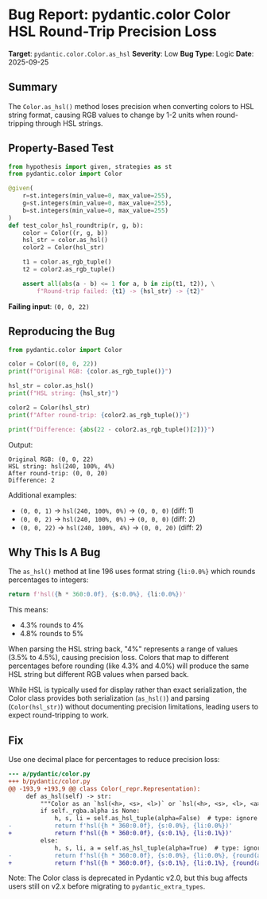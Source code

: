 # Bug Report: pydantic.color Color HSL Round-Trip Precision Loss

**Target**: `pydantic.color.Color.as_hsl`
**Severity**: Low
**Bug Type**: Logic
**Date**: 2025-09-25

## Summary

The `Color.as_hsl()` method loses precision when converting colors to HSL string format, causing RGB values to change by 1-2 units when round-tripping through HSL strings.

## Property-Based Test

```python
from hypothesis import given, strategies as st
from pydantic.color import Color

@given(
    r=st.integers(min_value=0, max_value=255),
    g=st.integers(min_value=0, max_value=255),
    b=st.integers(min_value=0, max_value=255)
)
def test_color_hsl_roundtrip(r, g, b):
    color = Color((r, g, b))
    hsl_str = color.as_hsl()
    color2 = Color(hsl_str)

    t1 = color.as_rgb_tuple()
    t2 = color2.as_rgb_tuple()

    assert all(abs(a - b) <= 1 for a, b in zip(t1, t2)), \
        f"Round-trip failed: {t1} -> {hsl_str} -> {t2}"
```

**Failing input**: `(0, 0, 22)`

## Reproducing the Bug

```python
from pydantic.color import Color

color = Color((0, 0, 22))
print(f"Original RGB: {color.as_rgb_tuple()}")

hsl_str = color.as_hsl()
print(f"HSL string: {hsl_str}")

color2 = Color(hsl_str)
print(f"After round-trip: {color2.as_rgb_tuple()}")

print(f"Difference: {abs(22 - color2.as_rgb_tuple()[2])}")
```

Output:
```
Original RGB: (0, 0, 22)
HSL string: hsl(240, 100%, 4%)
After round-trip: (0, 0, 20)
Difference: 2
```

Additional examples:
- `(0, 0, 1)` → `hsl(240, 100%, 0%)` → `(0, 0, 0)` (diff: 1)
- `(0, 0, 2)` → `hsl(240, 100%, 0%)` → `(0, 0, 0)` (diff: 2)
- `(0, 0, 22)` → `hsl(240, 100%, 4%)` → `(0, 0, 20)` (diff: 2)

## Why This Is A Bug

The `as_hsl()` method at line 196 uses format string `{li:0.0%}` which rounds percentages to integers:

```python
return f'hsl({h * 360:0.0f}, {s:0.0%}, {li:0.0%})'
```

This means:
- 4.3% rounds to 4%
- 4.8% rounds to 5%

When parsing the HSL string back, "4%" represents a range of values (3.5% to 4.5%), causing precision loss. Colors that map to different percentages before rounding (like 4.3% and 4.0%) will produce the same HSL string but different RGB values when parsed back.

While HSL is typically used for display rather than exact serialization, the Color class provides both serialization (`as_hsl()`) and parsing (`Color(hsl_str)`) without documenting precision limitations, leading users to expect round-tripping to work.

## Fix

Use one decimal place for percentages to reduce precision loss:

```diff
--- a/pydantic/color.py
+++ b/pydantic/color.py
@@ -193,9 +193,9 @@ class Color(_repr.Representation):
     def as_hsl(self) -> str:
         """Color as an `hsl(<h>, <s>, <l>)` or `hsl(<h>, <s>, <l>, <a>)` string."""
         if self._rgba.alpha is None:
             h, s, li = self.as_hsl_tuple(alpha=False)  # type: ignore
-            return f'hsl({h * 360:0.0f}, {s:0.0%}, {li:0.0%})'
+            return f'hsl({h * 360:0.0f}, {s:0.1%}, {li:0.1%})'
         else:
             h, s, li, a = self.as_hsl_tuple(alpha=True)  # type: ignore
-            return f'hsl({h * 360:0.0f}, {s:0.0%}, {li:0.0%}, {round(a, 2)})'
+            return f'hsl({h * 360:0.0f}, {s:0.1%}, {li:0.1%}, {round(a, 2)})'
```

Note: The Color class is deprecated in Pydantic v2.0, but this bug affects users still on v2.x before migrating to `pydantic_extra_types`.